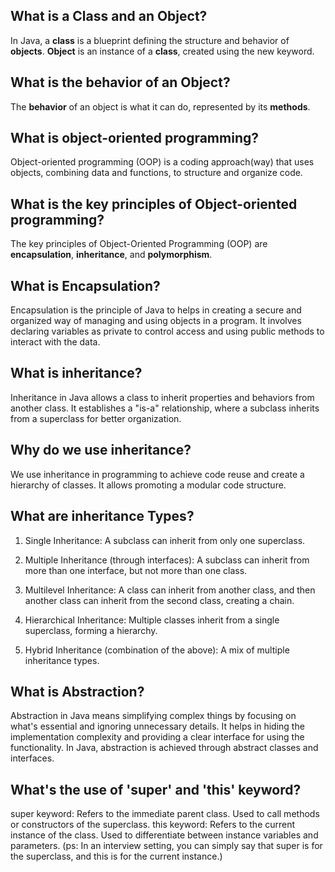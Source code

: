## What is a Class and an Object?

In Java, a **class** is a blueprint defining the structure and behavior of **objects**. 
**Object** is an instance of a **class**, created using the new keyword. 

## What is the behavior of an Object?

The **behavior** of an object is what it can do, represented by its **methods**. 

## What is object-oriented programming?

Object-oriented programming (OOP) is a coding approach(way) that uses objects, combining data and functions, to structure and organize code. 

## What is the key principles of Object-oriented programming?

The key principles of Object-Oriented Programming (OOP) are **encapsulation**, **inheritance**, and **polymorphism**. 

## What is **Encapsulation**?

Encapsulation is the principle of Java to helps in creating a secure and organized way of managing and using objects in a program. It involves declaring variables as private to control access and using public methods to interact with the data. 

## What is **inheritance**?

Inheritance in Java allows a class to inherit properties and behaviors from another class. It establishes a "is-a" relationship, where a subclass inherits from a superclass for better organization.

## Why do we use **inheritance**?

We use inheritance in programming to achieve code reuse and create a hierarchy of classes. It allows promoting a modular code structure.

## What are **inheritance** Types?

1. Single Inheritance:
   A subclass can inherit from only one superclass.

2. Multiple Inheritance (through interfaces):
   A subclass can inherit from more than one interface, but not more than one class.

3. Multilevel Inheritance:
   A class can inherit from another class, and then another class can inherit from the second class, creating a chain.

4. Hierarchical Inheritance:
   Multiple classes inherit from a single superclass, forming a hierarchy.

5. Hybrid Inheritance (combination of the above):
   A mix of multiple inheritance types.

## What is Abstraction?

Abstraction in Java means simplifying complex things by focusing on what's essential and ignoring unnecessary details. 
It helps in hiding the implementation complexity and providing a clear interface for using the functionality. 
In Java, abstraction is achieved through abstract classes and interfaces.

## What's the use of 'super' and 'this' keyword?

super keyword: Refers to the immediate parent class. Used to call methods or constructors of the superclass.
this keyword: Refers to the current instance of the class. Used to differentiate between instance variables and parameters.
(ps: In an interview setting, you can simply say that super is for the superclass, and this is for the current instance.) 
